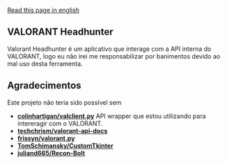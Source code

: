 [Read this page in english](https://github.com/OnlyTH777/VALORANT-Headhunter/blob/main/README.md)

## VALORANT Headhunter

Valorant Headhunter é um aplicativo que interage com a API interna do VALORANT, logo eu não irei me responsabilizar por banimentos devido ao mal uso desta ferramenta.

## Agradecimentos

Este projeto não teria sido possível sem

- **[colinhartigan/valclient.py](https://github.com/colinhartigan/valclient.py)** API wrapper que estou utilizando para intereragir com o VALORANT.
- **[techchrism/valorant-api-docs](https://github.com/techchrism/valorant-api-docs)**
- **[frissyn/valorant.py](https://github.com/frissyn/valorant.py)**
- **[TomSchimansky/CustomTkinter](https://github.com/TomSchimansky/CustomTkinter)**
- **[juliand665/Recon-Bolt](https://github.com/juliand665/Recon-Bolt)**
